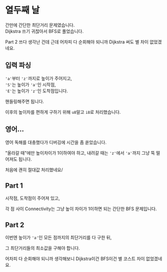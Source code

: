# 열두째 날

간만에 간단한 최단거리 문제였습니다.  
Dijkstra 쓰기 귀찮아서 BFS로 풀었습니다.

Part 2 쓰다 생각난 건데 근데 어차피 다 순회해야 되니까 Dijkstra 써도 별 차이 없었겠네요.

## 입력 파싱

`'a'`부터 `'z'`까지로 높이가 주어지고,  
`'S'`는 높이가 `'a'`인 시작점,  
`'E'`는 높이가 `'z'`인 도착점입니다.

핸들링해주면 됩니다.

이후의 높이차를 편하게 구하기 위해 `u8`말고 `i8`로 처리했습니다.

## 영어...

영어 독해를 대충했다가 디버깅에 시간을 좀 쏟았습니다.

"올라갈 때"에만 높이차이가 1이하여야 하고, 내려갈 때는 `'z'`에서 `'a'`까지 그냥 뚝 떨어져도 됩니다.

처음에 괜히 절대값 처리했네요/

## Part 1

시작점, 도착점이 주어져 있고,

각 점 사이 Connectivity는 그냥 높이 차이가 1이하면 되는 간단한 BFS 문제입니다.

## Part 2

이번엔 높이가 `'a'`인 모든 점까지의 최단거리를 다 구한 뒤,

그 최단거리들의 최소값을 구해야 합니다.

어차피 다 순회해야 되니까 생각해보니 Dijkstra이건 BFS이건 별 코스트 차이 없었겠네요.
